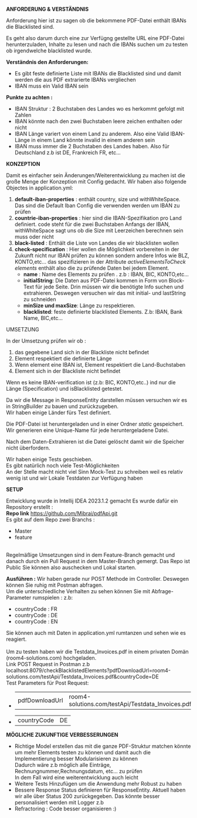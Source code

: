 <b>ANFORDERUNG & VERSTÄNDNIS</b>
<p>Anforderung hier ist zu sagen ob die bekommene PDF-Datei enthält IBANs die Blacklisted sind.</p>

Es geht also darum durch eine zur Verfügng gestellte URL eine PDF-Datei herunterzuladen, Inhalte zu lesen und nach die IBANs suchen um zu testen ob irgendwelche blacklisted wurde.

<b>Verständnis den Anforderungen:</b>
<ul>
    <li>Es gibt feste definierte Liste mit IBANs die Blacklisted sind und damit werden die aus PDF extrarierte IBANs vergliechen</li>
    <li>IBAN muss ein Valid IBAN sein</li>
</ul>

<b>Punkte zu achten :</b>
<ul>
    <li>IBAN Struktur : 2 Buchstaben des Landes wo es herkommt  gefolgt mit Zahlen</li>
    <li>IBAN könnte nach den zwei Buchstaben leere zeichen enthalten oder nicht</li>
    <li>IBAN Länge variert von einem Land zu anderem. Also eine Valid IBAN-Länge in einem Land könnte invalid in einem anderen sein</li>
    <li>IBAN muss immer die 2 Buchstaben des Landes haben. Also für Deutschland z.b ist DE, Frankreich FR, etc...</li>
</ul>

<p><b>KONZEPTION</b></p>
Damit es einfacher sein Änderungen/Weiterentwicklung zu machen ist die große Menge der Konzeption mit Config gedacht.
Wir haben also folgende Objectes  in application.yml:
<ol>
    <li><b>default-iban-properties</b> : enthält country, size und withWhiteSpace. Das sind die Default Iban Config die verwenden werden um IBAN zu prüfen</li>
    <li><b>countrie-iban-properties</b> : hier sind die IBAN-Spezifikation pro Land definiert. code steht für die zwei Buchstaben Anfangs der IBAN, withWhiteSpace sagt uns ob die Size mit Leerzeichen berechnen sein muss oder nicht</li>
    <li><b>black-listed</b> : Enthält die Liste von Landes die wir blacklisten wollen</li>
    <li><b>check-specification</b> : Hier wollen die Möglichkeit vorbereiten in der Zukunft nicht nur IBAN prüfen zu können sondern andere Infos wie BLZ, KONTO,etc... das spezifizieren in der Attribute <i>activeElementsToCheck</i><br><i>elements</i> enthält also die zu prüfende Daten bei jedem Element.
        <ul>
            <li><b>name</b> : Name des Elements zu prüfen . z.b : IBAN, BIC, KONTO,etc...</li>
            <li><b>initialString</b>: Die Daten aus PDF-Datei kommen in Form von Block-Text für jede Seite. Drin müssen wir die benötigte Info suchen und extrahieren. Deswegen versuchen wir das mit initial- und lastString zu schneiden </li>
            <li><b>minSize und maxSize</b>: Länge zu respektieren. </li>
            <li><b>blacklisted</b>: feste definierte blacklisted Elements. Z.b: IBAN, Bank Name, BIC,etc...</li>
        </ul>    
    </li>
</ol>

<p>UMSETZUNG</p>
In der Umsetzung prüfen wir ob :
    <ol>
        <li> das gegebene Land sich in der Blackliste nicht befindet</li>
        <li> Element respektiert die definierte Länge</li>
        <li> Wenn element eine IBAN ist, Element respektiert die Land-Buchstaben </li>
        <li> Element sich in der Blackliste nicht befindet</li>
    </ol>
<p>Wenn es keine IBAN-verification ist (z.b: BIC, KONTO,etc..) ind nur die Länge (Specification) und isBlacklisted getestet.</p>

<p>Da wir die Message in ResponseEntity darstellen müssen versuchen wir es in StringBuilder zu bauen und zurückzugeben.<br>
    Wir haben einige Länder fürs Test definiert. 
</p>

<p>Die PDF-Datei ist heruntergeladen und in einer Ordner <i>static</i> gespeichert. Wir generieren eine Unique-Name für jede heruntergeladene Datei.</p>
<p>Nach dem Daten-Extrahieren ist die Datei gelöscht damit wir die Speicher nicht überfordern.</p>
<p>Wir haben einige Tests geschieben. <br> Es gibt natürlich noch viele Test-Möglichkeiten<br> An der Stelle macht nicht viel Sinn Mock-Test zu schreiben weil es relativ wenig ist und wir Lokale Testdaten zur Verfügung haben </p>

<p><b>SETUP</b></p>
Entwicklung wurde in Intellij IDEA 2023.1.2 gemacht
Es wurde dafür ein Repository erstellt :<br>
<b>Repo link</b> <a href="https://github.com/Mibrai/pdfApi.git">https://github.com/Mibrai/pdfApi.git</a> <br>
Es gibt auf dem Repo zwei Branchs :
    <ul>
        <li>Master</li>
        <li>feature</li>
    </ul> <br>
Regelmäßige Umsetzungen sind in dem Feature-Branch gemacht und danach durch ein Pull Request in dem Master-Branch gemergt.
Das Repo ist Public Sie können also auschecken und Lokal starten.


<b>Ausführen :</b>
Wir haben gerade nur POST Methode im Controller. Deswegen können Sie ruhig mit Postman abfragen.<br>
Um die unterschiedliche Verhalten zu sehen können Sie mit Abfrage-Parameter rumspielen :
z.b: 
    <ul>
        <li>countryCode : FR </li>
        <li>countryCode : DE </li>
        <li>countryCode : EN </li>
    </ul>

Sie können auch mit Daten in application.yml rumtanzen und sehen wie es reagiert.<br>
<br/>
Um zu testen haben wir die Testdata_Invoices.pdf in einem privaten Domän (<a>room4-solutions.com</a>) hochgeladen.<br>
Link POST Request in Postman z.b <a> localhost:8079/checkBlacklistedElements?pdfDownloadUrl=room4-solutions.com/testApi/Testdata_Invoices.pdf&countryCode=DE</a>
<br/>
Test Parameters für Post Request:
<ul>
    <li><table><tr>
        <td>pdfDownloadUrl</td>
        <td>room4-solutions.com/testApi/Testdata_Invoices.pdf</td>
    </tr></table></li>
    <li><table><tr>
        <td>countryCode</td>
        <td>DE</td>
    </tr></table></li>
</ul>

<p><b>MÖGLICHE ZUKUNFTIGE VERBESSERUNGEN</b></p>
<ul>
    <li>Richtige Model erstellen das mit die ganze PDF-Struktur matchen könnte um mehr Elements testen zu können und damit auch die Implementierung besser Modularisieren zu können <br> Dadurch wäre z.b möglich alle Einträge, Rechnungnummer,Rechnungsdatum, etc... zu prüfen <br> In dem Fall wird eine weiterentwicklung auch leicht </li>
    <li>Weitere Tests Hinzufügen um die Anwendung mehr Robust zu haben</li>
    <li>Bessere Response Status definieren für ResponseEntity. Aktuell haben wir alle über Status 200 zurückgegeben. Das könnte besser personalisiert werden mit Logger z.b </li>
    <li>Refractoring : Code besser organisieren :)</li>
</ul>

